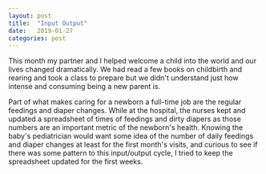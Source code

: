 ```yaml
---
layout: post
title:  "Input Output"
date:   2019-01-27
categories: post
---
```


This month my partner and I helped welcome a child into the world and our lives changed dramatically. We had read a few books on childbirth and rearing and took a class to prepare but we didn't understand just how intense and consuming being a new parent is.

Part of what makes caring for a newborn a full-time job are the regular feedings and diaper changes. While at the hospital, the nurses kept and updated a spreadsheet of times of feedings and dirty diapers as those numbers are an important metric of the newborn's health. Knowing the baby's pediatrician would want some idea of the number of daily feedings and diaper changes at least for the first month's visits, and curious to see if there was some pattern to this input/output cycle, I tried to keep the spreadsheet updated for the first weeks.

<svg id="BabyChart"></svg>
<script src="https://d3js.org/d3.v5.min.js"></script>
<script src="/sketches/in_out/in_out.js"></script>
